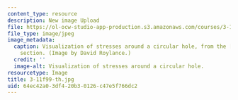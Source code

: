 ```yaml
---
content_type: resource
description: New image Upload
file: https://ol-ocw-studio-app-production.s3.amazonaws.com/courses/3-11-mechanics-of-materials-fall-1999/64ec42a03df420b30126c47e5f766dc2_3-11f99-th.jpg
file_type: image/jpeg
image_metadata:
  caption: Visualization of stresses around a circular hole, from the [related resources](pages/related-resources)
    section. (Image by David Roylance.)
  credit: ''
  image-alt: Visualization of stresses around a circular hole.
resourcetype: Image
title: 3-11f99-th.jpg
uid: 64ec42a0-3df4-20b3-0126-c47e5f766dc2
---
```

